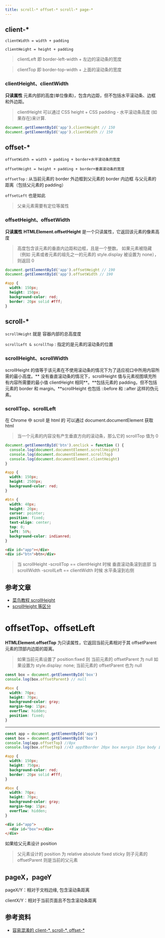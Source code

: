 ```yaml
---
title: scroll-* offset-* scroll-* page-*
---
```


## client-\*

`clientWidth = width + padding`

`clientHeight = height + padding`

> clientLeft 即 border-left-width + 左边的滚动条的宽度

> clientTop 即 border-top-width + 上面的滚动条的宽度

### clientHeight、clientWidth

**只读属性**
元素内部的高度(单位像素)，包含内边距，但不包括水平滚动条、边框和外边距。

> clientHeight 可以通过 CSS height + CSS padding - 水平滚动条高度 (如果存在)来计算.

```javascript
document.getElementById('app').clientHeight // 150
document.getElementById('app').clientWidth // 150
```

## offset-\*

`offsetWidth = width + padding + border+水平滚动条的宽度`

`offsetHeight = height + padding + border+垂直滚动条的宽度`

`offsetTop` : 从当前元素的 border 外边框到父元素的 border 内边框 与父元素的距离（包括父元素的 padding）

`offsetLeft` 也是如此

> 父亲元素需要有定位等属性

### offsetHeight、offsetWidth

**只读属性**
**HTMLElement.offsetHeight** 是一个只读属性，它返回该元素的像素高度

> 高度包含该元素的垂直内边距和边框，且是一个整数。
> 如果元素被隐藏（例如 元素或者元素的祖先之一的元素的 style.display 被设置为 none），则返回 0

```javascript
document.getElementById('app').offsetHeight // 190
document.getElementById('app').offsetWidth // 190
```

```css
#app {
  width: 150px;
  height: 150px;
  background-color: red;
  border: 20px solid #fff;
}
```

## scroll-\*

`scrollHeight` 就是 容器内部的总高度度

`scrollLeft & scrollTop` : 指定的是元素的滚动条的位置

### scrollHeight、scrollWidth

scrollHeight 的值等于该元素在不使用滚动条的情况下为了适应视口中所用内容所需的最小高度。** 没有垂直滚动条的情况下，scrollHeight 值与元素视图填充所有内容所需要的最小值 clientHeight 相同**。**包括元素的 padding，但不包括元素的 border 和 margin。**scrollHeight 也包括 ::before 和 ::after 这样的伪元素。

### scrollTop、scrollLeft

在 Chrome 中 scroll 是 html 的 可以通过 document.documentElement 获取 html

> 当一个元素的内容没有产生垂直方向的滚动条，那么它的 scrollTop 值为 0

```javascript
document.getElementById('btn').onclick = function () {
  console.log(document.documentElement.scrollHeight)
  console.log(document.documentElement.scrollTop)
  console.log(document.documentElement.clientHeight)
}
```

```css
#app {
  width: 150px;
  height: 2500px;
  background-color: red;
}

#btn {
  width: 40px;
  height: 20px;
  cursor: pointer;
  position: fixed;
  text-align: center;
  top: 0;
  left: 50%;
  background-color: indianred;
}
```

```html
<div id="app"></div>
<div id="btn">btn</div>
```

> 当 scrollHeight -scrollTop == clientHeight 时候 垂直滚动条滚到底部
> 当 scrollWidth -scrollLeft == clientWidth 时候 水平条滚到右侧

## 参考文章

- [菜鸟教程 scrollHeight](https://www.runoob.com/jsref/prop-element-scrollheight.html)
- [scrollHeight 等区分](https://juejin.cn/post/6844903488124633096)

# offsetTop、offsetLeft

**HTMLElement.offsetTop** 为只读属性，它返回当前元素相对于其 offsetParent 元素的顶部内边距的距离。

> 如果当前元素设置了 position:fixed 则 当前元素的 offsetParent 为 null 如果设置为 style.display: none; 当前元素的 offsetParent 也为 null

```javascript
const box = document.getElementById('box')
console.log(box.offsetParent) // null
```

```css
#box {
  width: 70px;
  height: 70px;
  background-color: gray;
  margin-top: 15px;
  overflow: hidden;
  position: fixed;
}
```

---

```javascript
const app = document.getElementById('app')
const box = document.getElementById('box')
console.log(app.offsetTop) //8px
console.log(box.offsetTop) //43 app的border 20px box margin 15px body 自带的padding 8px
```

```css
#app {
  width: 150px;
  height: 750px;
  background-color: red;
  border: 20px solid #fff;
}

#box {
  width: 70px;
  height: 70px;
  background-color: gray;
  margin-top: 15px;
  overflow: hidden;
}
```

```html
<div id="app">
  <div id="box"></div>
</div>
```

如果给父元素设计 position

> 父元素设计的 position 为 relative absolute fixed sticky 则子元素的 offsetParent 则是当前的父元素

## pageX，pageY

pageX/Y：相对于文档边缘, 包含滚动条距离

clientX/Y：相对于当前页面且不包含滚动条距离

## 参考资料

- [容易混淆的 client-\*, scroll-\*, offset-\*](https://segmentfault.com/a/1190000005897042)
